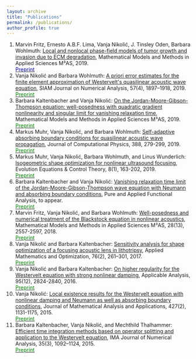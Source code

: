 ```yaml
---
layout: archive
title: "Publications"
permalink: /publications/
author_profile: true
---
```


  1. Marvin Fritz, Ernesto A.B.F. Lima, Vanja Nikoli&#263;, J. Tinsley Oden, Barbara Wohlmuth: [Local and nonlocal phase-field models of tumor growth and invasion due to ECM degradation](https://www.worldscientific.com/doi/abs/10.1142/S0218202519500519), Mathematical Models and Methods in Applied Sciences M³AS, 2019.<br/>
[<font color='#0000A0'>Preprint</font>](https://arxiv.org/abs/1906.07788)
   10. Vanja Nikoli&#263; and Barbara Wohlmuth: [A priori error estimates for the finite element approximation of Westervelt's quasilinear acoustic wave equation](https://epubs.siam.org/doi/abs/10.1137/19M1240873?mobileUi=0), SIAM Journal on Numerical Analysis, 57(4), 1897–1918, 2019.<br/>
 [<font color='green'>Preprint</font>](https://arxiv.org/abs/1901.08510)
   9.  Barbara Kaltenbacher and Vanja Nikoli&#263;: [On the Jordan-Moore-Gibson-Thompson equation: well-posedness with quadratic gradient nonlinearity and singular limit for vanishing relaxation time](https://www.worldscientific.com/doi/abs/10.1142/S0218202519500532), Mathematical Models and Methods in Applied Sciences M³AS, 2019.<br/>
   [<font color='green'>Preprint</font>](https://arxiv.org/pdf/1901.02795.pdf)
   8. Markus Muhr, Vanja Nikoli&#263;, and Barbara Wohlmuth: [Self-adaptive absorbing boundary conditions for quasilinear acoustic wave propagation](https://www.sciencedirect.com/science/article/pii/S0021999119302086), Journal of Computational Physics, 388, 279-299, 2019.<br/>
  [<font color='green'>Preprint</font>](https://arxiv.org/pdf/1811.12790.pdf)
   7. Markus Muhr, Vanja Nikoli&#263;, Barbara Wohlmuth, and Linus Wunderlich: [Isogeometric shape optimization for nonlinear ultrasound focusing](https://www.aimsciences.org/article/doi/10.3934/eect.2019010), Evolution Equations & Control Theory, 8(1), 163-202, 2019.<br/>
   [<font color='green'>Preprint</font>](https://arxiv.org/pdf/1712.05228.pdf)
   6. Barbara Kaltenbacher and Vanja Nikoli&#263;: [Vanishing relaxation time limit of the Jordan-Moore-Gibson-Thompson wave equation with Neumann and absorbing boundary conditions](http://www.ybook.co.jp/pafa.html), Pure and Applied Functional Analysis, to appear.<br/>
   [<font color='green'>Preprint</font>](https://arxiv.org/pdf/1902.10606.pdf)
   5. Marvin Fritz, Vanja Nikoli&#263;, and Barbara Wohlmuth: [Well-posedness and numerical treatment of the Blackstock equation in nonlinear acoustics](https://www.worldscientific.com/doi/abs/10.1142/S0218202518500550), Mathematical Models and Methods in Applied Sciences M³AS, 28(13), 2557-2597, 2018.<br/>
   [<font color='green'>Preprint</font>](https://arxiv.org/pdf/1806.05227.pdf)
   4. Vanja Nikoli&#263; and Barbara Kaltenbacher: [Sensitivity analysis for shape optimization of a focusing acoustic lens in lithotripsy](http://link.springer.com/article/10.1007/s00245-016-9340-x?wt_mc=internal.event.1.SEM.ArticleAuthorOnlineFirst), Applied Mathematics and Optimization, 76(2), 261–301, 2017.<br/>
   [<font color='green'>Preprint</font>](https://arxiv.org/pdf/1506.02781.pdf)
   3. Vanja Nikoli&#263; and Barbara Kaltenbacher: [On higher regularity for the Westervelt equation with strong nonlinear damping](http://www.tandfonline.com/doi/abs/10.1080/00036811.2015.1114607), Applicable Analysis, 95(12), 2824-2840, 2016.\
   [<font color='green'>Preprint</font>](https://arxiv.org/pdf/1506.02125.pdf)
   2. Vanja Nikoli&#263;: [Local existence results for the Westervelt equation with nonlinear damping and Neumann as well as absorbing boundary conditions](http://www.sciencedirect.com/science/article/pii/S0022247X15001973), Journal of Mathematical Analysis and Applications, 427(2), 1131-1175, 2015.<br/>
   [<font color='green'>Preprint</font>](https://arxiv.org/pdf/1408.2160.pdf)
   1. Barbara Kaltenbacher, Vanja Nikoli&#263;, and Mechthild Thalhammer: [Efficient time integration methods based on operator splitting and application to the Westervelt equation](http://imajna.oxfordjournals.org/content/early/2014/06/04/imanum.dru029), IMA Journal of Numerical Analysis, 35(3), 1092–1124, 2015.<br/>
   [<font color='green'>Preprint</font>](https://arxiv.org/pdf/1311.1224.pdf)
